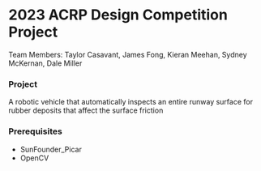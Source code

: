 # 2023 ACRP Design Competition Project
Team Members: Taylor Casavant, James Fong, Kieran Meehan, Sydney McKernan, Dale Miller

### Project
A robotic vehicle that automatically inspects an entire runway surface for rubber deposits that affect the surface friction

### Prerequisites
- SunFounder_Picar
- OpenCV
